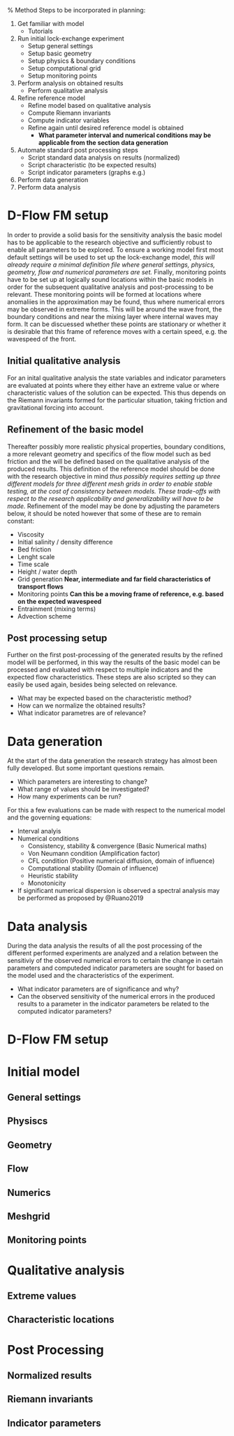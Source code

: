 % Method
Steps to be incorporated in planning:
1. Get familiar with model
    * Tutorials
2. Run initial lock-exchange experiment
    * Setup general settings
    * Setup basic geometry
    * Setup physics & boundary conditions
    * Setup computational grid
    * Setup monitoring points
3. Perform analysis on obtained results 
    * Perform qualitative analysis
4. Refine reference model
    * Refine model based on qualitative analysis
    * Compute Riemann invariants
    * Compute indicator variables 
    * Refine again until desired reference model is obtained
        - **What parameter interval and numerical conditions may be applicable from the section data generation**
5. Automate standard post processing steps
    * Script standard data analysis on results (normalized)
    * Script characteristic (to be expected results)
    * Script indicator parameters (graphs e.g.)
6. Perform data generation
7. Perform data analysis


# D-Flow FM setup
In order to provide a solid basis for the sensitivity analysis the basic model has to be applicable to the research objective and sufficiently robust to enable all parameters to be explored. To ensure a working model first most default settings will be used to set up the lock-exchange model, *this will already require a minimal definition file where general settings, physics, geometry, flow and numerical parameters are set.* Finally, monitoring points have to be set up at logically sound locations within the basic models in order for the subsequent qualitative analysis and post-processing to be relevant. These monitoring points will be formed at locations where anomaliies in the approximation may be found, thus where numerical errors may be observed in extreme forms. This will be around the wave front, the boundary conditions and near the mixing layer where internal waves may form. It can be discuessed whether these points are stationary or whether it is desirable that this frame of reference moves with a certain speed, e.g. the wavespeed of the front. 

## Initial qualitative analysis
For an inital qualitative analysis the state variables and indicator parameters are evaluated at points where they either have an extreme value or where characteristic values of the solution can be expected. This thus depends on the Riemann invariants formed for the particular situation, taking friction and gravitational forcing into account. 

## Refinement of the basic model
Thereafter possibly more realistic physical properties, boundary conditions, a more relevant geometry and specifics of the flow model such as bed friction and the will be defined based on the qualitative analysis of the produced results. This definition of the reference model should be done with the research objective in mind *thus possibly requires setting up three different models for three different mesh grids in order to enable stable testing, at the cost of consistency between models. These trade-offs with respect to the research applicability and generalizability will have to be made.* Refinement of the model may be done by adjusting the parameters below, it should be noted however that some of these are to remain constant:

* Viscosity
* Initial salinity / density difference
* Bed friction
* Lenght scale
* Time scale
* Height / water depth
* Grid generation
    **Near, intermediate and far field characteristics of transport flows**
* Monitoring points
    **Can this be a moving frame of reference, e.g. based on the expected wavespeed**
* Entrainment (mixing terms)
* Advection scheme


## Post processing setup 
Further on the first post-processing of the generated results by the refined model will be performed, in this way the results of the basic model can be processed and evaluated with respect to multiple indicators and the expected flow characteristics. These steps are also scripted so they can easily be used again, besides being selected on relevance. 

* What may be expected based on the characteristic method?
* How can we normalize the obtained results?
* What indicator parametres are of relevance? 


# Data generation
At the start of the data generation the research strategy has almost been fully developed. But some important questions remain.

* Which parameters are interesting to change?
* What range of values should be investigated?
* How many experiments can be run? 

For this a few evaluations can be made with respect to the numerical model and the governing equations:

* Interval analyis
* Numerical conditions
    * Consistency, stability & convergence (Basic Numerical maths)
    * Von Neumann condition (Amplification factor)
    * CFL condition (Positive numerical diffusion, domain of influence)
    * Computational stability (Domain of influence)
    * Heuristic stability 
    * Monotonicity
* If significant numerical dispersion is observed a spectral analysis may be performed as proposed by @Ruano2019

# Data analysis
During the data analysis the results of all the post processing of the different performed experiments are analyzed and a relation between the sensitiviy of the observed numerical errors to certain the change in certain parameters and computeded indicator parameters are sought for based on the model used and the characteristics of the experiment. 

* What indicator parameters are of significance and why? 
* Can the observed sensitivity of the numerical errors in the produced results to a parameter in the indicator parameters be related to the computed indicator parameters?

# D-Flow FM setup

# Initial model
## General settings
## Physiscs
## Geometry
## Flow
## Numerics
## Meshgrid
## Monitoring points

# Qualitative analysis
## Extreme values
## Characteristic locations

# Post Processing
## Normalized results
## Riemann invariants
## Indicator parameters



